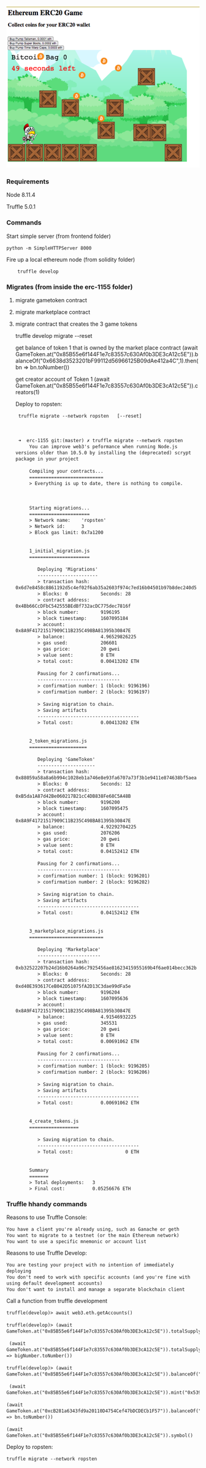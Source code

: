 


![Game](./game.png "Game screenshot")

### Requirements

Node 8.11.4

Truffle 5.0.1


### Commands

Start simple server (from frontend folder)


    python -m SimpleHTTPServer 8000


Fire up a local ethereum node (from solidity folder)

        truffle develop


### Migrates (from inside the erc-1155 folder)
1. migrate gametoken contract
2. migrate marketplace contract
3. migrate contract that creates the 3 game tokens


    truffle develop
    migrate --reset

    get balance of token 1 that is owned by the market place contract
     (await GameToken.at("0x85B55e6f144F1e7c83557c630Af0b3DE3cA12c5E")).balanceOf("0x6638d3523201bF99112d56966125B09dAe412a4C",1).then(bn => bn.toNumber())

    get creator account of Token 1
    (await GameToken.at("0x85B55e6f144F1e7c83557c630Af0b3DE3cA12c5E")).creators(1)


    Deploy to ropsten:

        truffle migrate --network ropsten   [--reset]



        ➜  erc-1155 git:(master) ✗ truffle migrate --network ropsten
            You can improve web3's peformance when running Node.js versions older than 10.5.0 by installing the (deprecated) scrypt package in your project

            Compiling your contracts...
            ===========================
            > Everything is up to date, there is nothing to compile.



            Starting migrations...
            ======================
            > Network name:    'ropsten'
            > Network id:      3
            > Block gas limit: 0x7a1200


            1_initial_migration.js
            ======================

               Deploying 'Migrations'
               ----------------------
               > transaction hash:    0x6d7e8458c8861192d5c4ef02f6ab35a2603f974c7ed16b04501b97b8dec240d5
               > Blocks: 0            Seconds: 28
               > contract address:    0x4Bb66CcDFbC542555BEdBf732acDC775dec7816f
               > block number:        9196195
               > block timestamp:     1607095184
               > account:             0x8A9F41721517909C11B235C498BA81395b30847E
               > balance:             4.96529826225
               > gas used:            206601
               > gas price:           20 gwei
               > value sent:          0 ETH
               > total cost:          0.00413202 ETH

               Pausing for 2 confirmations...
               ------------------------------
               > confirmation number: 1 (block: 9196196)
               > confirmation number: 2 (block: 9196197)

               > Saving migration to chain.
               > Saving artifacts
               -------------------------------------
               > Total cost:          0.00413202 ETH


            2_token_migrations.js
            =====================

               Deploying 'GameToken'
               ---------------------
               > transaction hash:    0x88059a58a8a6b994c1028eb1a746e8e93fa6707a73f3b1e9411e874638bf5aea
               > Blocks: 0            Seconds: 12
               > contract address:    0xB5da1A87d42Be060217B21cC4DB838Fe68C5A48B
               > block number:        9196200
               > block timestamp:     1607095475
               > account:             0x8A9F41721517909C11B235C498BA81395b30847E
               > balance:             4.92292704225
               > gas used:            2076206
               > gas price:           20 gwei
               > value sent:          0 ETH
               > total cost:          0.04152412 ETH

               Pausing for 2 confirmations...
               ------------------------------
               > confirmation number: 1 (block: 9196201)
               > confirmation number: 2 (block: 9196202)

               > Saving migration to chain.
               > Saving artifacts
               -------------------------------------
               > Total cost:          0.04152412 ETH


            3_marketplace_migrations.js
            ===========================

               Deploying 'Marketplace'
               -----------------------
               > transaction hash:    0xb32522207b24d16b0264a96c7925456ae81623415955169b4f6ae014becc362b
               > Blocks: 0            Seconds: 28
               > contract address:    0xd40E393617CeB042D51075fA2D13C3dae99dFa5e
               > block number:        9196204
               > block timestamp:     1607095636
               > account:             0x8A9F41721517909C11B235C498BA81395b30847E
               > balance:             4.91546932225
               > gas used:            345531
               > gas price:           20 gwei
               > value sent:          0 ETH
               > total cost:          0.00691062 ETH

               Pausing for 2 confirmations...
               ------------------------------
               > confirmation number: 1 (block: 9196205)
               > confirmation number: 2 (block: 9196206)

               > Saving migration to chain.
               > Saving artifacts
               -------------------------------------
               > Total cost:          0.00691062 ETH


            4_create_tokens.js
            ==================

               > Saving migration to chain.
               -------------------------------------
               > Total cost:                   0 ETH


            Summary
            =======
            > Total deployments:   3
            > Final cost:          0.05256676 ETH



### Truffle hhandy commands

Reasons to use Truffle Console:

    You have a client you're already using, such as Ganache or geth
    You want to migrate to a testnet (or the main Ethereum network)
    You want to use a specific mnemonic or account list

Reasons to use Truffle Develop:

    You are testing your project with no intention of immediately deploying
    You don't need to work with specific accounts (and you're fine with using default development accounts)
    You don't want to install and manage a separate blockchain client


Call a function from truffle development

    truffle(develop)> await web3.eth.getAccounts()

    truffle(develop)> (await GameToken.at("0x85B55e6f144F1e7c83557c630Af0b3DE3cA12c5E")).totalSupply()

     (await GameToken.at("0x85B55e6f144F1e7c83557c630Af0b3DE3cA12c5E")).totalSupply().then(bigNumber => bigNumber.toNumber())

    truffle(develop)> (await GameToken.at("0x85B55e6f144F1e7c83557c630Af0b3DE3cA12c5E")).balanceOf("0x539DdCEAa0dd84E14a2910328EeC769194292cd7")

     (await GameToken.at("0x85B55e6f144F1e7c83557c630Af0b3DE3cA12c5E")).mint("0x539DdCEAa0dd84E14a2910328EeC769194292cd7",10)

    (await GameToken.at("0xcB281a6343fd9a20110D4754Cef47bDCDECb1F57")).balanceOf("0x545FcC9cAcDd90a5FA8E1262aF75651fd7006917").then(bn => bn.toNumber())

    (await GameToken.at("0x85B55e6f144F1e7c83557c630Af0b3DE3cA12c5E")).symbol()



Deploy to ropsten:

    truffle migrate --network ropsten
